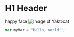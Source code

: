 # H1 Header
happy face 
![Image of Yaktocat](https://octodex.github.com/images/yaktocat.png)
``` javascript
var myVar = "Hello, world!";
```
